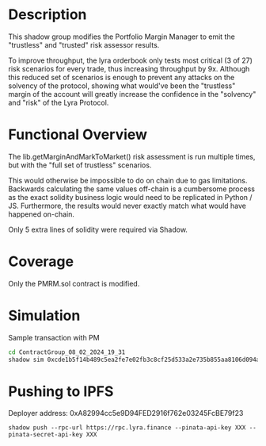 # Description

This shadow group modifies the Portfolio Margin Manager to emit the "trustless" and "trusted" risk assessor results. 

To improve throughput, the lyra orderbook only tests most critical (3 of 27) risk scenarios for every trade, thus increasing throughput by 9x. Although this reduced set of scenarios is enough to prevent any attacks on the solvency of the protocol, showing what would've been the "trustless" margin of the account will greatly increase the confidence in the "solvency" and "risk" of the Lyra Protocol. 

# Functional Overview

The lib.getMarginAndMarkToMarket() risk assessment is run multiple times, but with the "full set of trustless" scenarios.

This would otherwise be impossible to do on chain due to gas limitations. Backwards calculating the same values off-chain is a cumbersome process as the exact solidity business logic would need to be replicated in Python / JS. Furthermore, the results would never exactly match what would have happened on-chain. 

Only 5 extra lines of solidity were required via Shadow.

# Coverage

Only the PMRM.sol contract is modified.

# Simulation 

Sample transaction with PM
```bash
cd ContractGroup_08_02_2024_19_31
shadow sim 0xcde1b5f14b489c5ea2fe7e02fb3c8cf25d533a2e735b855aa8106d094a7e6d65 --rpc-url https://rpc.lyra.finance
```

# Pushing to IPFS
Deployer address: 0xA82994cc5e9D94FED2916f762e03245FcBE79f23

`shadow push --rpc-url https://rpc.lyra.finance --pinata-api-key XXX --pinata-secret-api-key XXX`